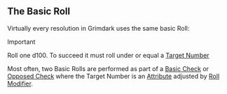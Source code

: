 ## The Basic Roll
Virtually every resolution in Grimdark uses the same basic Roll:

>[!important]
>Roll one d100. To succeed it must roll under or equal a [Target Number](<CoreSystem/Target Number.md>)

Most often, two Basic Rolls are performed as part of a [Basic Check](<CoreSystem/Basic Check.md>) or [Opposed Check](<CoreSystem/Opposed Check.md>) where the Target Number is an [Attribute](<CoreSystem/Attribute.md>) adjusted by [Roll Modifier](<CoreSystem/Roll Modifier.md>).